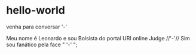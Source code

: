 # hello-world
venha para conversar '-' 

Meu nome é Leonardo e sou Bolsista do portal URI online Judge //'-'//
Sim sou fanático pela face " '-' ";
